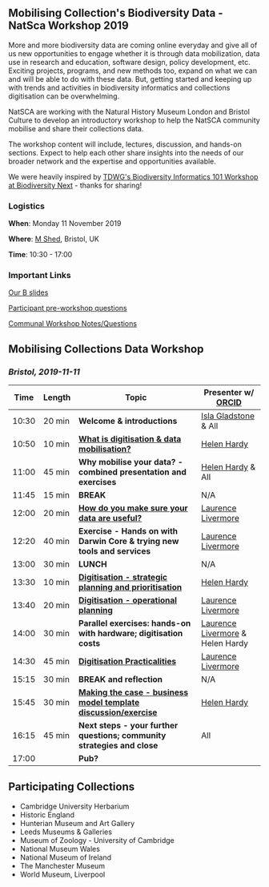 ## Mobilising Collection's Biodiversity Data - NatSca Workshop 2019
More and more biodiversity data are coming online everyday and give all of us new opportunities to engage whether it is through data mobilization, data use in research and education, software design, policy development, etc. Exciting projects, programs, and new methods too, expand on what we can and will be able to do with these data. But, getting started and keeping up with trends and activities in biodiversity informatics and collections digitisation can be overwhelming.

NatSCA are working with the Natural History Museum London and Bristol Culture to develop an introductory workshop to help the NatSCA community mobilise and share their collections data.

The workshop content will include, lectures, discussion, and hands-on sections. Expect to help each other share insights into the needs of our broader network and the expertise and opportunities available.  

We were heavily inspired by [TDWG's Biodiversity Informatics 101 Workshop at Biodiversity Next](https://github.com/tdwg/curriculum/blob/master/biodiversity-informatics-101/bi101_schedule_2019.md) - thanks for sharing!


### Logistics

**When**: Monday 11 November 2019

**Where**: [M Shed](https://goo.gl/maps/ukNrKaZgCDbYvHyu6), Bristol, UK

**Time**: 10:30 - 17:00 

### Important Links
[Our B slides](https://docs.google.com/presentation/d/1TScvIp3k8td89Zpp8FcdUhYLx63tzKFnwdJir_q9dgo/edit#slide=id.p20)

[Participant pre-workshop questions](https://github.com/NaturalHistoryMuseum/Mobilising-Collections-Biodiversity-Data/blob/master/questions.md)

[Communal Workshop Notes/Questions](https://docs.google.com/document/d/119ccNBHSCS2HGLXIrCCXIJTzjOjuO2lQO8mMMCZxXEI/edit)

## Mobilising Collections Data Workshop
### _Bristol, 2019-11-11_
| Time | Length | Topic | Presenter  w/ [ORCID](https://orcid.org/) |
| --- | --- | --- | --- |
| 10:30 | 20 min | **Welcome & introductions** | [Isla Gladstone](https://orcid.org/0000-0001-6824-5918) & All |
| 10:50 | 10 min | **[What is digitisation & data mobilisation?](https://docs.google.com/presentation/d/1v2woLohKdxfD7hLIL8r8CSjdkH57o4m8jLeDAcbgMeg/edit?usp=sharing)** | [Helen Hardy](https://orcid.org/0000-0002-9206-8357) |
| 11:00 | 45 min | **Why mobilise your data? - combined presentation and exercises** | [Helen Hardy](https://orcid.org/0000-0002-9206-8357) & All |
| 11:45 | 15 min | **BREAK** | N/A |
| 12:00 | 20 min | **[How do you make sure your data are useful?](https://doi.org/10.6084/m9.figshare.10280591)** | [Laurence Livermore](https://orcid.org/0000-0002-7341-1842) |
| 12:20 | 40 min | **Exercise - Hands on with Darwin Core & trying new tools and services** | [Laurence Livermore](https://orcid.org/0000-0002-7341-1842) |
| 13:00 | 30 min | **LUNCH** | N/A |
| 13:30 | 10 min | **[Digitisation - strategic planning and prioritisation](https://docs.google.com/presentation/d/1fpRNvaZEFcHBz9txio8cx20-JnBGWkNdq6cMbViSdeQ/edit?usp=sharing)** | [Helen Hardy](https://orcid.org/0000-0002-9206-8357) |
| 13:40 | 20 min | **[Digitisation - operational planning](https://doi.org/10.6084/m9.figshare.10281923.v1)** | [Laurence Livermore](https://orcid.org/0000-0002-7341-1842) |
| 14:00 | 30 min | **Parallel exercises: hands-on with hardware; digitisation costs** | [Laurence Livermore](https://orcid.org/0000-0002-7341-1842) & Helen Hardy |
| 14:30 | 45 min | **[Digitisation Practicalities](https://doi.org/10.6084/m9.figshare.10282010)** | [Laurence Livermore](https://orcid.org/0000-0002-7341-1842) |
| 15:15 | 30 min | **BREAK and reflection** | N/A |
| 15:45 | 30 min | **[Making the case - business model template discussion/exercise](https://docs.google.com/presentation/d/1kKIVxFKMs-MBpIDsEUngbHqRKeM_ojqHik03T5-55kw/edit?usp=sharing)** | [Helen Hardy](https://orcid.org/0000-0002-9206-8357) |
| 16:15 | 45 min | **Next steps - your further questions; community strategies and close** | All |
| 17:00 |  | **Pub?** |  |

## Participating Collections
- Cambridge University Herbarium
- Historic England
- Hunterian Museum and Art Gallery
- Leeds Museums & Galleries
- Museum of Zoology - University of Cambridge
- National Museum Wales
- National Museum of Ireland
- The Manchester Museum
- World Museum, Liverpool 
